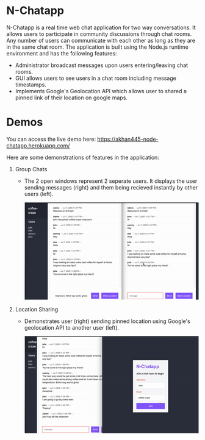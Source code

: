 # N-Chatapp

N-Chatapp is a real time web chat application for two way conversations. It allows users to participate in community discussions through chat rooms. Any number of users can communicate with each other as long as they are in the same chat room. The application is built using the Node.js runtime environment and has the following features:
- Administrator broadcast messages upon users entering/leaving chat rooms. 
- GUI allows users to see users in a chat room including message timestamps.
- Implements Google's Geolocation API which allows user to shared a pinned link of their location on google maps.
    
# Demos

You can access the live demo here: https://akhan445-node-chatapp.herokuapp.com/

Here are some demonstrations of features in the application:
1. Group Chats
    - The 2 open windows represent 2 seperate users. It displays the user sending messages (right) and them being recieved instantly by other users (left).

        ![Alt Text](https://github.com/akhan445/N-Chatapp/blob/master/conversation.gif)


2. Location Sharing
    - Demonstrates user (right) sending pinned location using Google's geolocation API to another user (left). 
    
        ![Alt Text](https://github.com/akhan445/N-Chatapp/blob/master/geolocation.gif)

